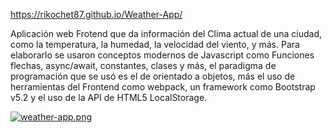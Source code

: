  https://rikochet87.github.io/Weather-App/

Aplicación web Frotend que da información del Clima actual de una ciudad, como la temperatura, la humedad, la velocidad del viento, y más.
Para elaborarlo se usaron conceptos modernos de Javascript como Funciones flechas, async/await,  constantes, clases y más, el paradigma de programación que se usó es el de orientado a objetos, más el uso de herramientas del Frontend como webpack, un framework como Bootstrap v5.2 y el uso de la API de HTML5 LocalStorage.

[![weather-app.png](https://i.postimg.cc/mgMBm6JN/weather-app.png)](https://postimg.cc/FY9MRG97)
